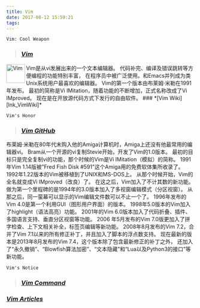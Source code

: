 ```yaml
---
title: Vim
date: 2017-08-12 15:59:21
tags:
---
```


```
Vim: Cool Weapon
```

<!--more-->

>### *[Vim][lnk_Vim]*
 <img src="vim-cool-weapon_0.png" width = "50" height = "50" alt="Vim" align=left />
 Vim是从vi发展出来的一个文本编辑器。
 代码补完、编译及错误跳转等方便编程的功能特别丰富，
 在程序员中被广泛使用。和Emacs并列成为类Unix系统用户最喜欢的编辑器。
 Vim的第一个版本由布莱姆·米勒在1991年发布。
 最初的简称是Vi IMitation，随着功能的不断增加，正式名称改成了Vi IMproved。
 现在是在开放源代码方式下发行的自由软件。
 ### *[Vim Wiki][lnk_VimWiki]*

```
Vim's Honor
```

>### *[Vim GitHub][lnk_VimGitHub]*
 布莱姆·米勒在80年代末购入他的Amiga计算机时，Amiga上还没有他最常用的编辑器vi。
 Bram从一个开源的vi复制Stevie开始，开发了Vim的1.0版本。
 最初的目标只是完全复制vi的功能，那个时候的Vim是Vi IMitation（模拟）的简称。
 1991年Vim 1.14版被”Fred Fish Disk #591”这个Amiga用的免费软体集所收录了。
 1992年1.22版本的Vim被移植到了UNIX和MS-DOS上。
 从那个时候开始，Vim的全名就变成Vi IMproved（改良）了。
 在这之后，Vim加入了不计其数的新功能。
 做为第一个里程碑的是1994年的3.0版本加入了多视窗编辑模式（分区视窗）。
 从那之后，同一萤幕可以显示的Vim编辑文件数可以不止一个了。
 1996年发布的Vim 4.0是第一个利用GUI（图形用户界面）的版本。
 1998年5.0版本的Vim加入了highlight（语法高亮）功能。
 2001年的Vim 6.0版本加入了代码折叠、插件、多国语言支持、垂直分区视窗等功能。
 2006 年5月发布的Vim 7.0版更加入了拼字检查、上下文相关补全，标签页编辑等新功能。
 2008年8月发布的Vim 7.2，合并了Vim 7.1以来的所有修正补丁，并且加入了脚本的浮点数支持。
 现在最新的版本是2013年8月发布的Vim 7.4，这个版本除了包含最新修正的补丁之外，
 还加入了“永久撤销”、“Blowfish算法加密”、“文本隐藏”和“Lua以及Python3的接口”等新功能。

```
Vim's Notice
```
>### *[Vim Command][lnk_VimCommand]*
 ### *[Vim Articles][lnk_VimArticles]*



[lnk_Vim]: http://www.vim.org/ "Vim"
[lnk_VimWiki]: https://zh.wikipedia.org/wiki/Vim "Vim Wiki"
[lnk_VimGitHub]: https://github.com/vim "Vim GitHub"
[lnk_VimCommand]: https://gist.github.com/haroldduan/5f900bff45fdaf90f2f1de09d63b82c0 "Vim Command" 
[lnk_VimArticles]: http://coolshell.cn/articles/5426.html "Vim Articles" 